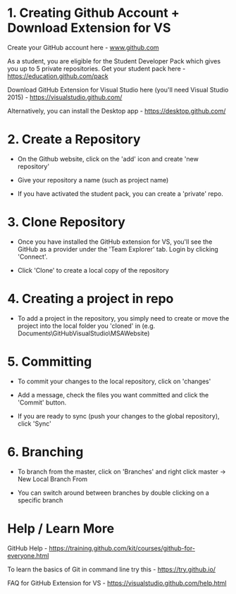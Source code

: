 # 1. Creating Github Account + Download Extension for VS

Create your GitHub account here - www.github.com

As a student, you are eligible for the Student Developer Pack which gives you up to 5 private repositories. Get your student pack here  - https://education.github.com/pack

Download GitHub Extension for Visual Studio here (you'll need Visual Studio 2015) - https://visualstudio.github.com/

Alternatively, you can install the Desktop app - https://desktop.github.com/



# 2. Create a Repository 
- On the Github website, click on the 'add' icon and create 'new repository'




 - Give your repository a name (such as project name)

 - If you have activated the student pack, you can create a 'private' repo.



# 3. Clone Repository

 - Once you have installed the GitHub extension for VS, you'll see the GitHub as a provider under the 'Team Explorer' tab. Login by clicking 'Connect'.



 - Click 'Clone' to create a local copy of the repository



# 4. Creating a project in repo

 - To add a project in the repository, you simply need to create or move the project into the local folder you 'cloned' in (e.g. Documents\GitHubVisualStudio\MSAWebsite)

# 5. Committing 

 - To commit your changes to the local repository, click on 'changes'



- Add a message, check the files you want committed and click the 'Commit' button.

- If you are ready to sync (push your changes to the global repository), click 'Sync'




# 6. Branching

 - To branch from the master, click on 'Branches' and right click master -> New Local Branch From 

 - You can switch around between branches by double clicking on a specific branch


# Help / Learn More

GitHub Help - https://training.github.com/kit/courses/github-for-everyone.html

To learn the basics of Git in command line try this - https://try.github.io/

FAQ for GitHub Extension for VS - https://visualstudio.github.com/help.html


